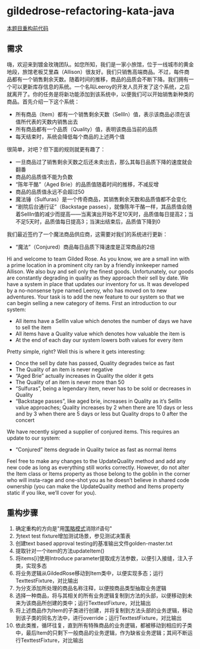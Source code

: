 # gildedrose-refactoring-kata-java

[本题目重构前代码](https://github.com/wubin28/gildedrose-refactoring-kata-java-baseline)

## 需求

嗨，欢迎来到镀金玫瑰团队。如您所知，我们是一家小旅馆，位于一线城市的黄金地段，旅馆老板艾里森（Allison）很友好。我们只销售高端商品。不过，每件商品都有一个销售剩余天数。随着时间的推移，商品的品质会不断下降。我们拥有一个可以更新库存信息的系统。一个名叫Leeroy的开发人员开发了这个系统，之后就离开了。你的任务是将新功能添加到该系统中，以便我们可以开始销售新种类的商品。首先介绍一下这个系统：

- 所有商品（Item）都有一个销售剩余天数（SellIn）值，表示该商品必须在该值所代表的天数内销售出去
- 所有商品都有一个品质（Quality）值，表明该商品当前的品质
- 每天结束时，系统会降低每个商品的上述两个值

很简单，对吧？但下面的规则就更有趣了：

- 一旦商品过了销售剩余天数之后还未卖出去，那么其每日品质下降的速度就会翻番
- 商品的品质值不能为负数
- “陈年干酪”（Aged Brie）的品质值随着时间的推移，不减反增
- 商品的品质值永远不会超过50
- 魔法锤（Sulfuras）是一个传奇商品，其销售剩余天数和品质值都不会变化
- “剧院后台通行证”（Backstage passes），就像陈年干酪一样，其品质值会随着SellIn值的减少而提高——当离演出开始不足10天时，品质值每日提高2；当不足5天时，品质值每日提高3；当演出结束后，品质值下降到0

我们最近签约了一个魔法商品供应商，这需要对我们的系统进行更新：

- “魔法”（Conjured）商品每日品质下降速度是正常商品的2倍

Hi and welcome to team Gilded Rose. As you know, we are a small inn with a prime location in a prominent city ran by a friendly innkeeper named Allison. We also buy and sell only the finest goods. Unfortunately, our goods are constantly degrading in quality as they approach their sell by date. We have a system in place that updates our inventory for us. It was developed by a no-nonsense type named Leeroy, who has moved on to new adventures. Your task is to add the new feature to our system so that we can begin selling a new category of items. First an introduction to our system:

- All items have a SellIn value which denotes the number of days we have to sell the item
- All items have a Quality value which denotes how valuable the item is
- At the end of each day our system lowers both values for every item

Pretty simple, right? Well this is where it gets interesting:

- Once the sell by date has passed, Quality degrades twice as fast
- The Quality of an item is never negative
- “Aged Brie” actually increases in Quality the older it gets
- The Quality of an item is never more than 50
- “Sulfuras”, being a legendary item, never has to be sold or decreases in Quality
- “Backstage passes”, like aged brie, increases in Quality as it’s SellIn value approaches; Quality increases by 2 when there are 10 days or less and by 3 when there are 5 days or less but Quality drops to 0 after the concert

We have recently signed a supplier of conjured items. This requires an update to our system:

- “Conjured” items degrade in Quality twice as fast as normal items

Feel free to make any changes to the UpdateQuality method and add any new code as long as everything still works correctly. However, do not alter the Item class or Items property as those belong to the goblin in the corner who will insta-rage and one-shot you as he doesn’t believe in shared code ownership (you can make the UpdateQuality method and Items property static if you like, we’ll cover for you).

## 重构步骤

1. 确定重构的方向是"用[策略模式](https://www.jianshu.com/p/da8712663542)消除if语句"
2. 为text test fixture增加测试场景，参见测试决策表
3. 创建text based approval testing的基准输出文件golden-master.txt
4. 提取针对一个item的方法updateItem()
5. 将items[i]使用Introduce parameter提取成方法参数，以便引入接缝，注入子类，实现多态
6. 将业务逻辑从GildedRose移动到Item类中，以便实现多态；运行TexttestFixture，对比输出
7. 为分支添加所处理的商品名称注释，以便按商品类型抽取业务逻辑
8. 选择一种商品，将与其相关的所有业务逻辑复制到方法的头部，以便移动到未来为该商品所创建的类中；运行TexttestFixture，对比输出
9. 将上述商品作为Item的子类进行创建，并将复制到方法头部的业务逻辑，移动到该子类的同名方法中，进行override；运行TexttestFixture，对比输出
10. 依此类推，循环往复，直到所有特殊商品的业务逻辑，都被移动到相应的子类中，最后Item的只剩下一般商品的业务逻辑，作为缺省业务逻辑；其间不断运行TexttestFixture，对比输出 

